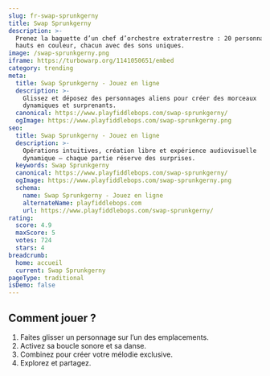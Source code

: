 ```yaml
---
slug: fr-swap-sprunkgerny
title: Swap Sprunkgerny
description: >-
  Prenez la baguette d’un chef d’orchestre extraterrestre : 20 personnages 
  hauts en couleur, chacun avec des sons uniques.
image: /swap-sprunkgerny.png
iframe: https://turbowarp.org/1141050651/embed
category: trending
meta:
  title: Swap Sprunkgerny - Jouez en ligne
  description: >-
    Glissez et déposez des personnages aliens pour créer des morceaux 
    dynamiques et surprenants.
  canonical: https://www.playfiddlebops.com/swap-sprunkgerny/
  ogImage: https://www.playfiddlebops.com/swap-sprunkgerny.png
seo:
  title: Swap Sprunkgerny - Jouez en ligne
  description: >-
    Opérations intuitives, création libre et expérience audiovisuelle 
    dynamique — chaque partie réserve des surprises.
  keywords: Swap Sprunkgerny
  canonical: https://www.playfiddlebops.com/swap-sprunkgerny/
  ogImage: https://www.playfiddlebops.com/swap-sprunkgerny.png
  schema:
    name: Swap Sprunkgerny - Jouez en ligne
    alternateName: playfiddlebops.com
    url: https://www.playfiddlebops.com/swap-sprunkgerny/
rating:
  score: 4.9
  maxScore: 5
  votes: 724
  stars: 4
breadcrumb:
  home: accueil
  current: Swap Sprunkgerny
pageType: traditional
isDemo: false
---
```


## Comment jouer ?

1. Faites glisser un personnage sur l’un des emplacements.
2. Activez sa boucle sonore et sa danse.
3. Combinez pour créer votre mélodie exclusive.
4. Explorez et partagez.

